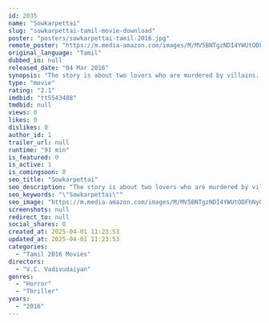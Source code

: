 ```yaml
---
id: 2035
name: "Sowkarpettai"
slug: "sowkarpettai-tamil-movie-download"
poster: "posters/sowkarpettai-tamil-2016.jpg"
remote_poster: "https://m.media-amazon.com/images/M/MV5BNTgzNDI4YWUtODFhNy00M2IwLWEwNjMtMjE3ODJmMWE2NzYxXkEyXkFqcGdeQXVyNTAwNDI2ODQ@._V1_SX300.jpg"
original_language: "Tamil"
dubbed_in: null
released_date: "04 Mar 2016"
synopsis: "The story is about two lovers who are murdered by villains. They come back as ghosts and start taking revenge on the people who killed them."
type: "movie"
rating: "2.1"
imdbid: "tt5543488"
tmdbid: null
views: 0
likes: 0
dislikes: 0
author_id: 1
trailer_url: null
runtime: "91 min"
is_featured: 0
is_active: 1
is_comingsoon: 0
seo_title: "Sowkarpettai"
seo_description: "The story is about two lovers who are murdered by villains. They come back as ghosts and start taking revenge on the people who killed them."
seo_keywords: "\"Sowkarpettai\""
seo_image: "https://m.media-amazon.com/images/M/MV5BNTgzNDI4YWUtODFhNy00M2IwLWEwNjMtMjE3ODJmMWE2NzYxXkEyXkFqcGdeQXVyNTAwNDI2ODQ@._V1_SX300.jpg"
screenshots: null
redirect_to: null
social_shares: 0
created_at: 2025-04-01 11:23:53
updated_at: 2025-04-01 11:23:53
categories:
  - "Tamil 2016 Movies"
directors:
  - "V.C. Vadivudaiyan"
genres:
  - "Horror"
  - "Thriller"
years:
  - "2016"
---
```

